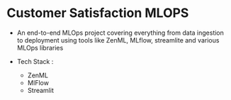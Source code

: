 # Customer Satisfaction MLOPS
- An end-to-end MLOps project covering everything from data ingestion to deployment using tools like ZenML, MLflow, streamlite and various MLOps libraries

- Tech Stack :
    - ZenML
    - MlFlow
    - Streamlit 

